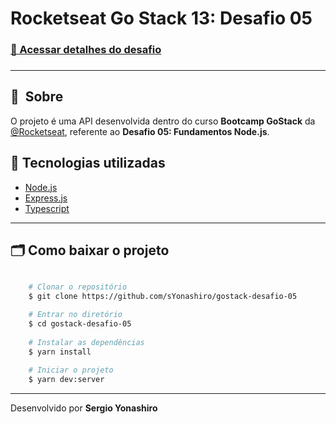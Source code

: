 # Rocketseat Go Stack 13: Desafio 05

<h3>
    <a href="https://github.com/rocketseat-education/bootcamp-gostack-desafios/tree/master/desafio-fundamentos-nodejs">📑 Acessar detalhes do desafio</a>
<h3>

---

## 🔖&nbsp; Sobre
O projeto é uma API desenvolvida dentro do curso **Bootcamp GoStack** da [@Rocketseat](https://github.com/Rocketseat), referente ao **Desafio 05: Fundamentos Node.js**.

## 🚀 Tecnologias utilizadas

- [Node.js](https://nodejs.org/)
- [Express.js](https://expressjs.com/)
- [Typescript](https://www.typescriptlang.org/)

---

## 🗂 Como baixar o projeto

```bash

    # Clonar o repositório
    $ git clone https://github.com/sYonashiro/gostack-desafio-05

    # Entrar no diretório
    $ cd gostack-desafio-05
    
    # Instalar as dependências
    $ yarn install
    
    # Iniciar o projeto
    $ yarn dev:server
```

---

Desenvolvido por **Sergio Yonashiro**
